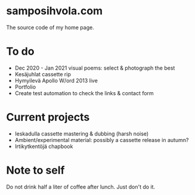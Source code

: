 # samposihvola.com

The source code of my home page. 

# To do

- Dec 2020 - Jan 2021 visual poems: select & photograph the best
- Kesäjuhlat cassette rip
- Hymyilevä Apollo W/ord 2013 live
- Portfolio
- Create test automation to check the links & contact form

# Current projects

- Ieskadulla cassette mastering & dubbing (harsh noise)
- Ambient/experimental material: possibly a cassette release in autumn?
- Irtikytkentöjä chapbook

# Note to self

Do not drink half a liter of coffee after lunch. Just don't do it.

